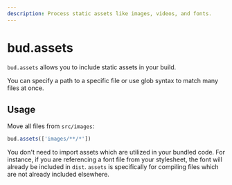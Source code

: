 ```yaml
---
description: Process static assets like images, videos, and fonts.
---
```


# bud.assets

`bud.assets` allows you to include static assets in your build.

You can specify a path to a specific file or use glob syntax to match many files at once.

## Usage

Move all files from `src/images`:

```js
bud.assets(['images/**/*'])
```

You don't need to import assets which are utilized in your bundled code. For instance, if you are referencing a font file from your stylesheet, the font will already be included in `dist`. `assets` is specifically for compiling files which are not already included elsewhere.
